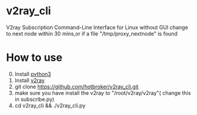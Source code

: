 # v2ray_cli
V2ray Subscription Command-Line Interface for Linux without GUI
change to next node within 30 mins,or if a file "/tmp/proxy_nextnode" is found
# How to use
0. Install [python3](https://pythonguidecn.readthedocs.io/zh/latest/starting/install3/linux.html)
1. Install [v2ray](https://www.v2ray.com/chapter_00/install.html)
2. git clone https://github.com/hotbroker/v2ray_cli.git
3. make sure you have install the v2ray to "/root/v2ray/v2ray"( change this in subscribe.py)
4. cd v2ray_cli && ./v2ray_cli.py
